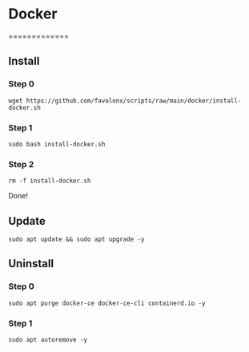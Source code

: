 # Docker

=============

## Install

### Step 0

```
wget https://github.com/favalonx/scripts/raw/main/docker/install-docker.sh
```

### Step 1

```
sudo bash install-docker.sh
```

### Step 2

```
rm -f install-docker.sh
```

Done!

## Update

```
sudo apt update && sudo apt upgrade -y
```

## Uninstall

### Step 0

```
sudo apt purge docker-ce docker-ce-cli containerd.io -y
```

### Step 1

```
sudo apt autoremove -y
```
